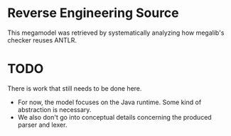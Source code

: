 # Reverse Engineering Source

This megamodel was retrieved by systematically analyzing how megalib's 
checker reuses ANTLR.

# TODO

There is work that still needs to be done here.

* For now, the model focuses on the Java runtime. Some kind of abstraction is necessary.
* We also don't go into conceptual details concerning the produced parser and lexer.